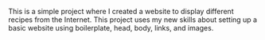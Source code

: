 This is a simple project where I created a website to display different recipes from the Internet. This project uses my new skills about setting up a basic website using boilerplate, head, body, links, and images.
